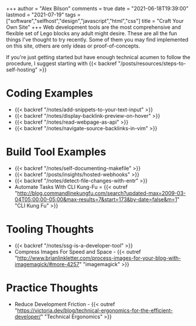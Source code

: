 +++
author = "Alex Bilson"
comments = true
date = "2021-06-18T19:39:00"
lastmod = "2021-07-19"
tags = ["software","selfhost","design","javascript","html","css"]
title = "Craft Your Own Site"
+++
Web development tools are the most comprehensive and flexible set of Lego blocks any adult might desire. These are all the fun things I've thought to try recently. Some of them you may find implemented on this site, others are only ideas or proof-of-concepts.

If you're just getting started but have enough technical acumen to follow the procedure, I suggest starting with {{< backref "/posts/resources/steps-to-self-hosting" >}}

# Coding Examples
- {{< backref "/notes/add-snippets-to-your-text-input" >}}
- {{< backref "/notes/display-backlink-preview-on-hover" >}}
- {{< backref "/notes/read-webpage-as-api" >}}
- {{< backref "/notes/navigate-source-backlinks-in-vim" >}}

# Build Tool Examples
- {{< backref "/notes/self-documenting-makefile" >}}
- {{< backref "/posts/insights/hosted-webhooks" >}}
- {{< backref "/notes/detect-file-changes-with-entr" >}}
- Automate Tasks With CLI Kung-Fu = {{< outref "http://blog.commandlinekungfu.com/search?updated-max=2009-03-04T05:00:00-05:00&max-results=7&start=173&by-date=false&m=1" "CLI Kung Fu" >}}

# Tooling Thoughts
- {{< backref "/notes/ssg-is-a-developer-tool" >}}
- Compress Images For Speed and Space - {{< outref "http://www.brianlinkletter.com/process-images-for-your-blog-with-imagemagick/#more-4257" "imagemagick" >}}

# Practice Thoughts
- Reduce Development Friction - {{< outref "https://victoria.dev/blog/technical-ergonomics-for-the-efficient-developer/" "Technical Ergonomics" >}}
